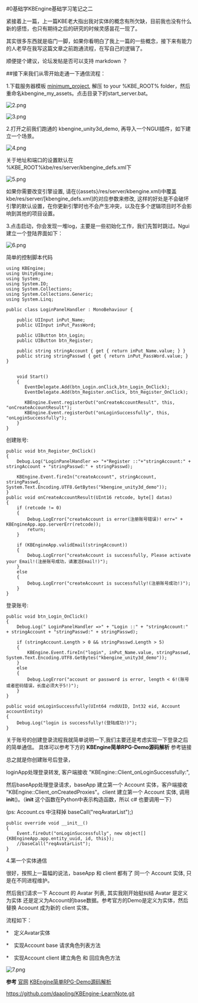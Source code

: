 #0基础学KBEngine基础学习笔记之二

紧接着上一篇，上一篇KBE老大指出我对实体的概念有所欠缺，目前我也没有什么新的感悟，也只有期待之后的研究的时候灵感昙花一现了。

其实很多东西就是临门一脚，如果你看明白了我上一篇的一些概念，接下来有能力的人老早在我写这篇文章之前跑通流程，在写自己的逻辑了。

顺便提个建议，论坛发帖是否可以支持 markdown ？


##接下来我们从零开始走通一下通信流程：

1.下载服务器模板 [minimum_project](http://kbengine.org/cn/docs/documentations/minimum_project.html),  解压 to your %KBE_ROOT% folder，然后重命名kbengine_my_assets。点击目录下的start_server.bat。

![2.png](E:/KBEngine-LearnNote/Notes/Pics/2.png)

![3.png](E:/KBEngine-LearnNote/Notes/Pics/3.png)

2.打开之前我们跑通的 kbengine_unity3d_demo, 再导入一个NGUI插件，如下建立一个场景。

![4.png](E:/KBEngine-LearnNote/Notes/Pics/4.png)

关于地址和端口的设置默认在 %KBE_ROOT%kbe/res/server/kbengine_defs.xml下

![5.png](E:/KBEngine-LearnNote/Notes/Pics/5.png)

如果你需要改变引擎设置, 请在({assets}/res/server/kbengine.xml)中覆盖kbe/res/server/[kbengine_defs.xml]的对应参数来修改, 这样的好处是不会破坏引擎的默认设置，在你更新引擎时也不会产生冲突，以及在多个逻辑项目时不会影响到其他的项目设置。

3.点击启动，你会发现一堆log，主要是一些初始化工作，我们先暂时跳过。Ngui 建立一个登陆界面如下：

![6.png](E:/KBEngine-LearnNote/Notes/Pics/6.png)

简单的控制脚本代码

	using KBEngine;
	using UnityEngine;
	using System;
	using System.IO;
	using System.Collections;
	using System.Collections.Generic;
	using System.Linq;

	public class LoginPanelHandler : MonoBehaviour {

	    public UIInput inPut_Name;
	    public UIInput inPut_PassWord;

	    public UIButton btn_Login;
	    public UIButton btn_Register;

	    public string stringAccount { get { return inPut_Name.value; } }
	    public string stringPasswd { get { return inPut_PassWord.value; } }


	    void Start()
	    {
	       EventDelegate.Add(btn_Login.onClick,btn_Login_OnClick);
	       EventDelegate.Add(btn_Register.onClick, btn_Register_OnClick);

	       KBEngine.Event.registerOut("onCreateAccountResult", this, "onCreateAccountResult");
	       KBEngine.Event.registerOut("onLoginSuccessfully", this, "onLoginSuccessfully");
	    }
	}


创建账号:

	public void btn_Register_OnClick()
	{
		Debug.Log("LoginPanelHandler => "+"Register ::"+"stringAccount:" + stringAccount + "stringPasswd:" + stringPasswd);

		KBEngine.Event.fireIn("createAccount", stringAccount, stringPasswd, System.Text.Encoding.UTF8.GetBytes("kbengine_unity3d_demo"));
	}
	public void onCreateAccountResult(UInt16 retcode, byte[] datas)
	{
		if (retcode != 0)
		{
		    Debug.LogError("createAccount is error(注册账号错误)! err=" + KBEngineApp.app.serverErr(retcode));
		    return;
		}

		if (KBEngineApp.validEmail(stringAccount))
		{
		    Debug.LogError("createAccount is successfully, Please activate your Email!(注册账号成功，请激活Email!)");
		}
		else
		{
		    Debug.LogError("createAccount is successfully!(注册账号成功!)");
		}
	}

登录账号:

    public void btn_Login_OnClick()
    {
        Debug.Log(" LoginPanelHandler =>" + "Login ::" + "stringAccount:" + stringAccount + "stringPasswd:" + stringPasswd);

        if (stringAccount.Length > 0 && stringPasswd.Length > 5)
        {
            KBEngine.Event.fireIn("login", inPut_Name.value, stringPasswd, System.Text.Encoding.UTF8.GetBytes("kbengine_unity3d_demo"));
        }
        else
        {
            Debug.LogError("account or password is error, length < 6!(账号或者密码错误，长度必须大于5!)");
        }
    }

    public void onLoginSuccessfully(UInt64 rndUUID, Int32 eid, Account accountEntity)
    {
        Debug.Log("login is successfully!(登陆成功!)");
    }


关于账号的创建登录流程我就简单说明一下,我们主要还是考虑实现一下登录之后的简单通信。
具体可以参考下方的 **KBEngine简单RPG-Demo源码解析** 参考链接

总之就是你创建账号后登录，

loginApp处理登录转发, 客户端接收 "KBEngine::Client_onLoginSuccessfully:", 

然后baseApp处理登录请求，baseApp 建立第一个 Account 实体，客户端接收 "KBEngine::Client_onCreatedProxies"。client 建立第一个 Account 实体, 调用 __init__()。（__init__ 这个函数在Python中表示构造函数，所以 c# 也要调用一下）

(ps: Account.cs 中注释掉 baseCall("reqAvatarList");)

	public override void __init__()
	{
		Event.fireOut("onLoginSuccessfully", new object[]{KBEngineApp.app.entity_uuid, id, this});
	    //baseCall("reqAvatarList");
	}


4.第一个实体通信

很好，按照上一篇幅的说法，baseApp 和 client 都有了 同一个 Account 实体, 只是在不同进程维护。

然后我们请求一下 Account 的 Avatar 列表, 其实我刚开始挺纠结 Avatar 是定义为实体 还是定义为Account的base数据。参考官方的Demo是定义为实体，然后替换 Acoount 成为新的 client 实体。

流程如下：

*　定义Avatar实体

*　实现Account base 请求角色列表方法

*　实现Account client 建立角色 和 回应角色方法

![7.png](E:/KBEngine-LearnNote/Notes/Pics/7.png)



**参考**
[官网](http://kbengine.org/docs/)
[KBEngine简单RPG-Demo源码解析](http://bbs.kbengine.org/forum.php?mod=viewthread&tid=166&highlight=RPG)


https://github.com/daaoling/KBEngine-LearnNote.git







